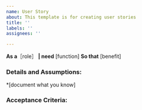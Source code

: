 ```yaml
---
name: User Story
about: This template is for creating user stories
title: ''
labels: ''
assignees: ''

---
```


**As a**［role］
**| need** [function]
**So that** [benefit]
### Details and Assumptions:
*[document what you know]
### Acceptance Criteria:
